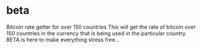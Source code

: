# beta
Bitcoin rate getter for over 150 countries
This will get the rate of bitcoin over 150 countries in the currency that is being used in the particular country.
BETA is here to make everything stress free...
